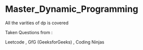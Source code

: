 # Master_Dynamic_Programming
 All the varities of dp is covered

Taken Questions from :

Leetcode , GfG (GeeksforGeeks) , Coding Ninjas
